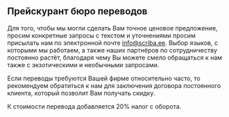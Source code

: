 ## Прейскурант бюро переводов

Для того, чтобы мы могли сделать Вам точное ценовое предложение, просим конкретные запросы с текстом и уточнениями просим присылать нам по электронной почте info@scriba.ee. Выбор языков, с которыми мы работаем, а также наших партнёров по сотрудничеству постоянно растёт, благодаря чему Вы можете смело обращаться к нам также с экзотическими и необычными запросами.

Если переводы требуются Вашей фирме относительно часто, то рекомендуем обратиться к нам для заключения договора постоянного клиента, который позволит Вам получать скидку.

К стоимости перевода добавляется 20% налог с оборота.
